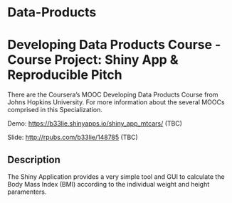 # Data-Products

# Developing Data Products Course - Course Project: Shiny App & Reproducible Pitch
There are the Coursera’s MOOC Developing Data Products Course from Johns Hopkins University. For more information about the several MOOCs comprised in this Specialization.

Demo: https://b33lie.shinyapps.io/shiny_app_mtcars/ (TBC)

Slide: http://rpubs.com/b33lie/148785 (TBC)

## Description

The Shiny Application provides a very simple tool and GUI to calculate the Body Mass Index (BMI) according to the individual weight and  height paramenters.

